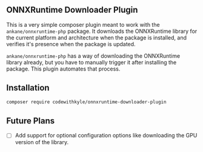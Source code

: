 ## ONNXRuntime Downloader Plugin

This is a very simple composer plugin meant to work with the `ankane/onnxruntime-php` package. It downloads the
ONNXRuntime library for the current platform and architecture when the package is installed, and verifies it's
presence when the package is updated. 

`ankane/onnxruntime-php` has a way of downloading the ONNXRuntime library already, but you have to manually trigger
it after installing the package. This plugin automates that process.


## Installation

```bash
composer require codewithkyle/onnxruntime-downloader-plugin
```

## Future Plans

- [ ] Add support for optional configuration options like downloading the GPU version of the library.
